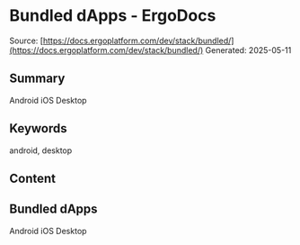 # Bundled dApps - ErgoDocs
Source: [https://docs.ergoplatform.com/dev/stack/bundled/](https://docs.ergoplatform.com/dev/stack/bundled/)
Generated: 2025-05-11

## Summary
Android iOS Desktop

## Keywords
android, desktop

## Content
## Bundled dApps
Android
iOS
Desktop
